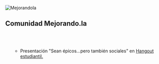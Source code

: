 ![Mejorandola](http://miguelnieva.com/img/mejorandola-grande.png)


## Comunidad Mejorando.la

<ul>
<br />
<br />
<ul>
<li>Presentación "Sean épicos...pero también sociales" en <a href="http://www.youtube.com/watch?v=5xrYFas75tI&feature=c4-overview&list=UUiS9JxLNfFaxom-ktqkwWMw">Hangout estudiantil.</a> </li>

